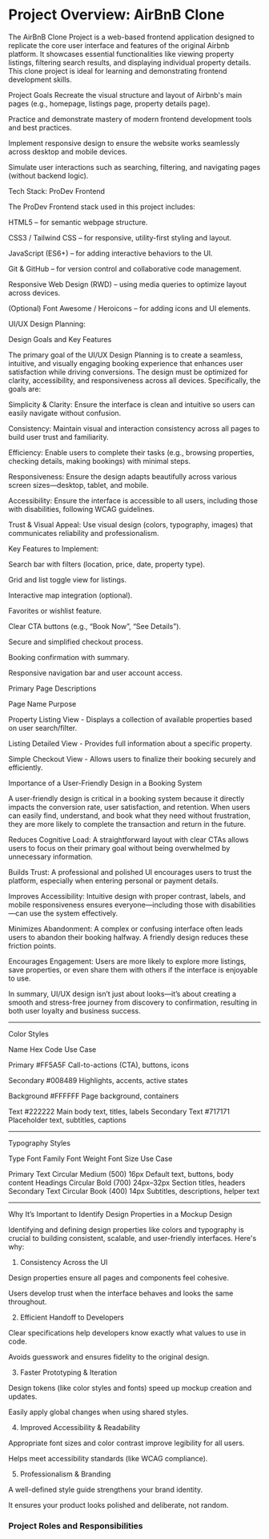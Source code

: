 # Project Overview: AirBnB Clone

The AirBnB Clone Project is a web-based frontend application designed to replicate the core user interface and features of the original Airbnb platform. It showcases essential functionalities like viewing property listings, filtering search results, and displaying individual property details. This clone project is ideal for learning and demonstrating frontend development skills.

Project Goals
Recreate the visual structure and layout of Airbnb's main pages (e.g., homepage, listings page, property details page).

Practice and demonstrate mastery of modern frontend development tools and best practices.

Implement responsive design to ensure the website works seamlessly across desktop and mobile devices.

Simulate user interactions such as searching, filtering, and navigating pages (without backend logic).

Tech Stack: ProDev Frontend

The ProDev Frontend stack used in this project includes:

HTML5 – for semantic webpage structure.

CSS3 / Tailwind CSS – for responsive, utility-first styling and layout.

JavaScript (ES6+) – for adding interactive behaviors to the UI.

Git & GitHub – for version control and collaborative code management.

Responsive Web Design (RWD) – using media queries to optimize layout across devices.

(Optional) Font Awesome / Heroicons – for adding icons and UI elements.

UI/UX Design Planning:

Design Goals and Key Features

The primary goal of the UI/UX Design Planning is to create a seamless, intuitive, and visually engaging booking experience that enhances user satisfaction while driving conversions. The design must be optimized for clarity, accessibility, and responsiveness across all devices. Specifically, the goals are:

Simplicity & Clarity: Ensure the interface is clean and intuitive so users can easily navigate without confusion.

Consistency: Maintain visual and interaction consistency across all pages to build user trust and familiarity.

Efficiency: Enable users to complete their tasks (e.g., browsing properties, checking details, making bookings) with minimal steps.

Responsiveness: Ensure the design adapts beautifully across various screen sizes—desktop, tablet, and mobile.

Accessibility: Ensure the interface is accessible to all users, including those with disabilities, following WCAG guidelines.

Trust & Visual Appeal: Use visual design (colors, typography, images) that communicates reliability and professionalism.

Key Features to Implement:

Search bar with filters (location, price, date, property type).

Grid and list toggle view for listings.

Interactive map integration (optional).

Favorites or wishlist feature.

Clear CTA buttons (e.g., “Book Now”, “See Details”).

Secure and simplified checkout process.

Booking confirmation with summary.

Responsive navigation bar and user account access.

Primary Page Descriptions

Page Name Purpose

Property Listing View - Displays a collection of available properties based
on user search/filter.

Listing Detailed View - Provides full information about a specific property.

Simple Checkout View - Allows users to finalize their booking securely and
efficiently.

Importance of a User-Friendly Design in a Booking System

A user-friendly design is critical in a booking system because it directly impacts the conversion rate, user satisfaction, and retention. When users can easily find, understand, and book what they need without frustration, they are more likely to complete the transaction and return in the future.

Reduces Cognitive Load: A straightforward layout with clear CTAs allows users to focus on their primary goal without being overwhelmed by unnecessary information.

Builds Trust: A professional and polished UI encourages users to trust the platform, especially when entering personal or payment details.

Improves Accessibility: Intuitive design with proper contrast, labels, and mobile responsiveness ensures everyone—including those with disabilities—can use the system effectively.

Minimizes Abandonment: A complex or confusing interface often leads users to abandon their booking halfway. A friendly design reduces these friction points.

Encourages Engagement: Users are more likely to explore more listings, save properties, or even share them with others if the interface is enjoyable to use.

In summary, UI/UX design isn’t just about looks—it’s about creating a smooth and stress-free journey from discovery to confirmation, resulting in both user loyalty and business success.

---

Color Styles

Name Hex Code Use Case

Primary #FF5A5F Call-to-actions (CTA), buttons, icons

Secondary #008489 Highlights, accents, active states

Background #FFFFFF Page background, containers

Text #222222 Main body text, titles, labels
Secondary Text #717171 Placeholder text, subtitles, captions

---

Typography Styles

Type Font Family Font Weight Font Size Use Case

Primary Text Circular Medium (500) 16px Default text, buttons, body content
Headings Circular Bold (700) 24px–32px Section titles, headers
Secondary Text Circular Book (400) 14px Subtitles, descriptions, helper text

---

Why It’s Important to Identify Design Properties in a Mockup Design

Identifying and defining design properties like colors and typography is crucial to building consistent, scalable, and user-friendly interfaces. Here's why:

1. Consistency Across the UI

Design properties ensure all pages and components feel cohesive.

Users develop trust when the interface behaves and looks the same throughout.

2. Efficient Handoff to Developers

Clear specifications help developers know exactly what values to use in code.

Avoids guesswork and ensures fidelity to the original design.

3. Faster Prototyping & Iteration

Design tokens (like color styles and fonts) speed up mockup creation and updates.

Easily apply global changes when using shared styles.

4. Improved Accessibility & Readability

Appropriate font sizes and color contrast improve legibility for all users.

Helps meet accessibility standards (like WCAG compliance).

5. Professionalism & Branding

A well-defined style guide strengthens your brand identity.

It ensures your product looks polished and deliberate, not random.

### Project Roles and Responsibilities

